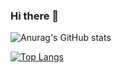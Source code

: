 ### Hi there 👋

![Anurag's GitHub stats](https://github-readme-stats.vercel.app/api?username=btudorache&show_icons=true&theme=tokyonight&count_private=true)

[![Top Langs](https://github-readme-stats.vercel.app/api/top-langs/?username=btudorache&theme=tokyonight&langs_count=10&layout=compact)](https://github.com/anuraghazra/github-readme-stats)

<!--
**btudorache/btudorache** is a ✨ _special_ ✨ repository because its `README.md` (this file) appears on your GitHub profile.

Here are some ideas to get you started:

- 🔭 I’m currently working on ...
- 🌱 I’m currently learning ...
- 👯 I’m looking to collaborate on ...
- 🤔 I’m looking for help with ...
- 💬 Ask me about ...
- 📫 How to reach me: ...
- 😄 Pronouns: ...
- ⚡ Fun fact: ...
-->
